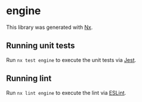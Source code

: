 # engine

This library was generated with [Nx](https://nx.dev).

## Running unit tests

Run `nx test engine` to execute the unit tests via [Jest](https://jestjs.io).

## Running lint

Run `nx lint engine` to execute the lint via [ESLint](https://eslint.org/).
